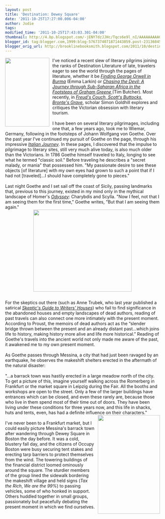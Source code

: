 ```yaml
---
layout: post
title: 'Destination: Dewey Square'
date: '2011-10-25T17:27:00.006-04:00'
author: Jodie
tags: 
modified_time: '2011-10-25T17:43:03.301-04:00'
thumbnail: http://4.bp.blogspot.com/-jENY7dzJJHc/Tqcs6e9l_nI/AAAAAAAAAGg/4QViGXQURqE/s72-c/imagesCAVP2OVI.jpg
blogger_id: tag:blogger.com,1999:blog-5767374071871443859.post-2313684518212057662
blogger_orig_url: http://brooklinebooksmith.blogspot.com/2011/10/destination-dewey-square.html
---
```


<a href="http://4.bp.blogspot.com/-jENY7dzJJHc/Tqcs6e9l_nI/AAAAAAAAAGg/4QViGXQURqE/s1600/imagesCAVP2OVI.jpg"><img style="MARGIN: 0px 10px 10px 0px; WIDTH: 144px; FLOAT: left; HEIGHT: 223px; CURSOR: hand" id="BLOGGER_PHOTO_ID_5667548039324499570" border="0" alt="" src="http://4.bp.blogspot.com/-jENY7dzJJHc/Tqcs6e9l_nI/AAAAAAAAAGg/4QViGXQURqE/s320/imagesCAVP2OVI.jpg" /></a> I've noticed a recent slew of literary pilgrims joining the ranks of Destination Literature of late, travelers eager to see the world through the pages of literature, whether it be <em><a href="http://www.brooklinebooksmith-shop.com/book/9780143037118">Finding George Orwell in Burma</a> </em>(Emma Larkin) or <a href="http://www.brooklinebooksmith-shop.com/book/9781935633297"><em>Chasing the Devil: A Journey through Sub-Saharan Africa in the Footsteps of Graham Greene</em> </a>(Tim Butcher). Most recently, in <em><a href="http://www.brooklinebooksmith-shop.com/book/9780226301310">Freud's Couch, Scott's Buttocks, Bronte's Grave</a></em>, scholar Simon Goldhill explores and critiques the Victorian obsession with literary tourism.<br /><br />I have been on several literary pilgrimages, including one that, a few years ago, took me to Wiemar, Germany, following in the footsteps of Johann Wolfgang von Goethe. Over the past year I've continued my pursuit of Goethe on the page, through his impressive <em><a href="http://www.brooklinebooksmith-shop.com/book/9780140442335">Italian Journey</a></em>. In these pages, I discovered that the impulse to pilgrimage to literary sites, still very much alive today, is also much older than the Victorians. In 1786 Goethe himself traveled to Italy, longing to see what he termed "classic soil." Before traveling he describes a "secret malady, or mania" that possessed him. "My passionate desire to see these objects [of literature] with my own eyes had grown to such a point that if I had not [traveled]...I should have completely gone to pieces."<br /><br />Last night Goethe and I set sail off the coast of Sicily, passing landmarks that, previous to this journey, existed in my mind only in the mythical landscape of Homer's <em><a href="http://www.brooklinebooksmith-shop.com/book/9780061244186">Odyssey</a></em>: Charybdis and Scylla. "Now I feel, not that I am seeing them for the first time," Goethe writes, "But that I am seeing them again."<br /><img style="TEXT-ALIGN: center; MARGIN: 0px auto 10px; WIDTH: 320px; DISPLAY: block; HEIGHT: 266px; CURSOR: hand" id="BLOGGER_PHOTO_ID_5667547007764815986" border="0" alt="" src="http://1.bp.blogspot.com/-h6CjKUirqLk/Tqcr-cGmYHI/AAAAAAAAAGI/vq4Ijv_ounA/s320/goethe-a.jpg" /><br />For the skeptics out there (such as Anne Trubek, who last year published a satirical <em><a href="http://www.brooklinebooksmith-shop.com/book/9780812242928">Skeptic's Guide to Writers' Houses</a></em>) who fail to find significance in the abandoned houses and empty landscapes of dead authors, reading of past travels can also connect one more intimately with the present moment. According to Proust, the memoirs of dead authors act as the “slender bridge thrown between the present and an already distant past…which joins life to history, making history more alive and life more historical.” Reading of Goethe's travels into the ancient world not only made me aware of the past, it awakened me to my own present moment.<br /><br />As Goethe passes through Messina, a city that had just been ravaged by an earthquake, he observes the makeshift shelters erected in the aftermath of the natural disaster:<br /><br />"...a barrack town was hastily erected in a large meadow north of the city. To get a picture of this, imagine yourself walking across the Romerberg in Frankfurt or the market square in Leipzig during the Fair. All the booths and workshops are open to the street. Only a few of the larger buildings have entrances which can be closed, and even these rarely are, because those who live in them spend most of their time out of doors. They have been living under these conditions for three years now, and this life in shacks, huts and tents, even, has had a definite influence on their characters." <a href="http://4.bp.blogspot.com/-CvQt1TrT3bI/TqcsUx6fcTI/AAAAAAAAAGU/bGB3Prc2Sbg/s1600/v_OccupyBoston_6225391788_3a2d5b07e4_z.jpg"><img style="MARGIN: 0px 0px 10px 10px; WIDTH: 202px; FLOAT: right; HEIGHT: 320px; CURSOR: hand" id="BLOGGER_PHOTO_ID_5667547391576731954" border="0" alt="" src="http://4.bp.blogspot.com/-CvQt1TrT3bI/TqcsUx6fcTI/AAAAAAAAAGU/bGB3Prc2Sbg/s320/v_OccupyBoston_6225391788_3a2d5b07e4_z.jpg" /></a><br /><br />I've never been to a Frankfurt market, but I could easily picture Messina's barrack town after wandering through Dewey Square in Boston the day before. It was a cold, blustery fall day, and the citizens of Occupy Boston were busy securing tent stakes and erecting tarp barriers to protect themselves from the wind. The towering buildings of the financial district loomed ominously around the square. The sturdier members of the group lined the sidewalk bordering the makeshift village and held signs (<em>Tax the Rich</em>, <em>We are the 99%</em>) to passing vehicles, some of who honked in support. Others huddled together in small groups, passionately but peacefully debating the present moment in which we find ourselves.